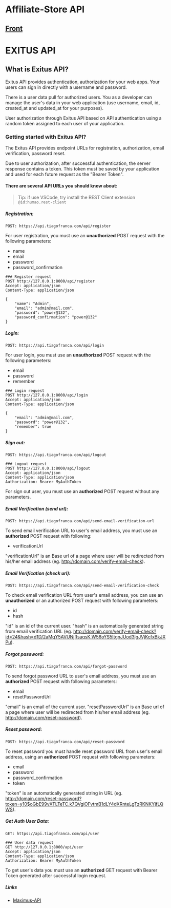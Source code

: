 # Affiliate-Store API
## [Front](https://github.com/tiagofrancafernandes/Affiliate-Store-Front)

# EXITUS API

## What is Exitus API?
Exitus API provides authentication, authorization for your web apps. Your users can sign in directly with a username and password.

There is a user data pull for authorized users. You as a developer can manage the user's data in your web application (use username, email, id, created_at and updated_at for your purposes).

User authorization through Exitus API based on API authentication using a random token assigned to each user of your application.

### Getting started with Exitus API?
The Exitus API provides endpoint URLs for registration, authorization, email verification, password reset.

Due to user authorization, after successful authentication, the server response contains a token. This token must be saved by your application and used for each future request as the "Bearer Token".

#### There are several API URLs you should know about:

> Tip: if use VSCode, try install the REST Client extension `@id:humao.rest-client`

##### Registration:
`POST: https://api.tiagofranca.com/api/register`

For user registration, you must use an **unauthorized** POST request with the following parameters:
- name
- email
- password
- password_confirmation

```http
### Register request
POST http://127.0.0.1:8000/api/register
Accept: application/json
Content-Type: application/json

{
    "name": "Admin",
    "email": "admin@mail.com",
    "password": "power@132",
    "password_confirmation": "power@132"
}
```

##### Login:
`POST: https://api.tiagofranca.com/api/login`

For user login, you must use an **unauthorized** POST request with the following parameters:
- email
- password
- remember

```http
### Login request
POST http://127.0.0.1:8000/api/login
Accept: application/json
Content-Type: application/json

{
    "email": "admin@mail.com",
    "password": "power@132",
    "remember": true
}
```

##### Sign out:
`POST: https://api.tiagofranca.com/api/logout`

```http
### Logout request
POST http://127.0.0.1:8000/api/logout
Accept: application/json
Content-Type: application/json
Authorization: Bearer MyAuthToken
```

For sign out user, you must use an **authorized** POST request without any parameters.

##### Email Verification (send url):
`POST: https://api.tiagofranca.com/api/send-email-verification-url`

To send email verification URL to user's email address, you must use an **authorized** POST request with following:
- verificationUrl

"verificationUrl" is an Base url of a page where user will be redirected from his/her email address (eg. http://domain.com/verify-email-check).

##### Email Verification (check url):
`POST: https://api.tiagofranca.com/api/send-email-verification-check`

To check email verification URL from user's email address, you can use an **unauthorized** or an authorized POST request with following parameters:
- id
- hash

"id" is an id of the current user. "hash" is an automatically generated string from email verification URL (eg. http://domain.com/verify-email-check?id=24&hash=d1D/2aMqY5AVUNjRsaqsK.W56oYS5ltgnJUod3IgJVjKcfxBkJXPu).

##### Forgot password:
`POST: https://api.tiagofranca.com/api/forgot-password`

To send forgot password URL to user's email address, you must use an **authorized** POST request with following parameters:
- email
- resetPasswordUrl

"email" is an email of the current user. "resetPasswordUrl" is an Base url of a page where user will be redirected from his/her email address (eg. http://domain.com/reset-password).

##### Reset password:
`POST: https://api.tiagofranca.com/api/reset-password`

To reset password you must handle reset password URL from user's email address, using an **authorized** POST request with following parameters:
- email
- password
- password_confirmation
- token

"token" is an automatically generated string in URL (eg. http://domain.com/reset-password?token=y10$oGbE99vXTLTeTC.k7QVgiOFvtmB1dLY4dXRnteLgTzRKNKYjfLQWS).

##### Get Auth User Data:
`GET: https://api.tiagofranca.com/api/user`

```http
### User data request
GET http://127.0.0.1:8000/api/user
Accept: application/json
Content-Type: application/json
Authorization: Bearer MyAuthToken
```

To get user's data you must use an **authorized** GET request with Bearer Token generated after successful login request.


##### Links
- [Maximus-API](https://github.com:Maxim-us/Maximus-API)
